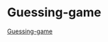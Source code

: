 # Guessing-game
 <a href="[guessing-game-786.netlify.app](https://guessing-game-786.netlify.app/)" target="_blank">Guessing-game</a>
